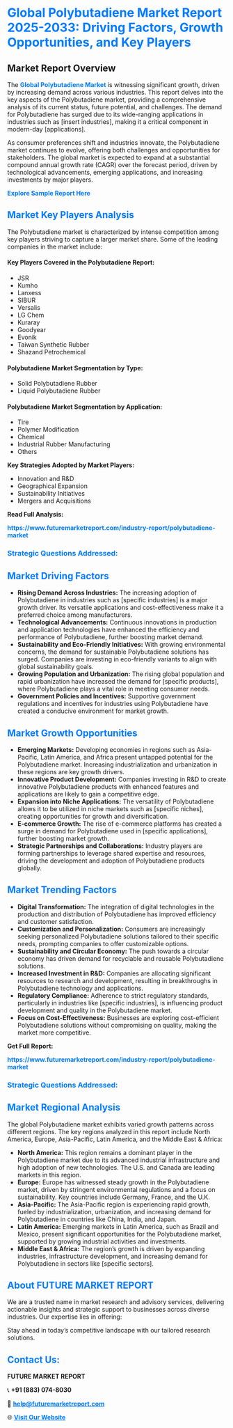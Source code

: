 <h1 style="color: #007BFF;">Global Polybutadiene Market Report 2025-2033: Driving Factors, Growth Opportunities, and Key Players</h1>

<section id="overview">
<h2>Market Report Overview</h2>
<p>The <a href="https://www.futuremarketreport.com/industry-report/polybutadiene-market" style="color: #007BFF; text-decoration: none;"><strong>Global Polybutadiene Market</strong></a> is witnessing significant growth, driven by increasing demand across various industries. This report delves into the key aspects of the Polybutadiene market, providing a comprehensive analysis of its current status, future potential, and challenges. The demand for Polybutadiene has surged due to its wide-ranging applications in industries such as [insert industries], making it a critical component in modern-day [applications].</p>
<p>As consumer preferences shift and industries innovate, the Polybutadiene market continues to evolve, offering both challenges and opportunities for stakeholders. The global market is expected to expand at a substantial compound annual growth rate (CAGR) over the forecast period, driven by technological advancements, emerging applications, and increasing investments by major players.</p>
</section>

<section id="overview">
<p><a href="https://www.futuremarketreport.com/request-sample/reportId=108059" style="color: #007BFF; text-decoration: none;"><strong>Explore Sample Report Here</strong></a></p>
</section>

<section id="key-players">
<h2 style="color: #007BFF;">Market Key Players Analysis</h2>
<p>The Polybutadiene market is characterized by intense competition among key players striving to capture a larger market share. Some of the leading companies in the market include:</p>
<h4>Key Players Covered in the Polybutadiene Report:</h4>
<ul><li>JSR</li><li>Kumho</li><li>Lanxess</li><li>SIBUR</li><li>Versalis</li><li>LG Chem</li><li>Kuraray</li><li>Goodyear</li><li>Evonik</li><li>Taiwan Synthetic Rubber</li><li>Shazand Petrochemical</li></ul>
<h4>Polybutadiene Market Segmentation by Type:</h4>
<ul><li>Solid Polybutadiene Rubber</li><li>Liquid Polybutadiene Rubber</li></ul>

<h4>Polybutadiene Market Segmentation by Application:</h4>
<ul><li>Tire</li><li>Polymer Modification</li><li>Chemical</li><li>Industrial Rubber Manufacturing</li><li>Others</li></ul>
<p><strong>Key Strategies Adopted by Market Players:</strong></p>
<ul>
<li>Innovation and R&D</li>
<li>Geographical Expansion</li>
<li>Sustainability Initiatives</li>
<li>Mergers and Acquisitions</li>
</ul>
</section>

<section>
<p><strong>Read Full Analysis: </strong></p><a href="https://www.futuremarketreport.com/industry-report/polybutadiene-market" style="color: #007BFF; text-decoration: none;"><strong>https://www.futuremarketreport.com/industry-report/polybutadiene-market</strong></a>
<h3 style="color: #007BFF;">Strategic Questions Addressed:</h3>
</section>

<section id="driving-factors">
<h2 style="color: #007BFF;">Market Driving Factors</h2>
<ul>
<li><strong>Rising Demand Across Industries:</strong> The increasing adoption of Polybutadiene in industries such as [specific industries] is a major growth driver. Its versatile applications and cost-effectiveness make it a preferred choice among manufacturers.</li>
<li><strong>Technological Advancements:</strong> Continuous innovations in production and application technologies have enhanced the efficiency and performance of Polybutadiene, further boosting market demand.</li>
<li><strong>Sustainability and Eco-Friendly Initiatives:</strong> With growing environmental concerns, the demand for sustainable Polybutadiene solutions has surged. Companies are investing in eco-friendly variants to align with global sustainability goals.</li>
<li><strong>Growing Population and Urbanization:</strong> The rising global population and rapid urbanization have increased the demand for [specific products], where Polybutadiene plays a vital role in meeting consumer needs.</li>
<li><strong>Government Policies and Incentives:</strong> Supportive government regulations and incentives for industries using Polybutadiene have created a conducive environment for market growth.</li>
</ul>
</section>

<section id="growth-opportunities">
<h2 style="color: #007BFF;">Market Growth Opportunities</h2>
<ul>
<li><strong>Emerging Markets:</strong> Developing economies in regions such as Asia-Pacific, Latin America, and Africa present untapped potential for the Polybutadiene market. Increasing industrialization and urbanization in these regions are key growth drivers.</li>
<li><strong>Innovative Product Development:</strong> Companies investing in R&D to create innovative Polybutadiene products with enhanced features and applications are likely to gain a competitive edge.</li>
<li><strong>Expansion into Niche Applications:</strong> The versatility of Polybutadiene allows it to be utilized in niche markets such as [specific niches], creating opportunities for growth and diversification.</li>
<li><strong>E-commerce Growth:</strong> The rise of e-commerce platforms has created a surge in demand for Polybutadiene used in [specific applications], further boosting market growth.</li>
<li><strong>Strategic Partnerships and Collaborations:</strong> Industry players are forming partnerships to leverage shared expertise and resources, driving the development and adoption of Polybutadiene products globally.</li>
</ul>
</section>

<section id="trending-factors">
<h2 style="color: #007BFF;">Market Trending Factors</h2>
<ul>
<li><strong>Digital Transformation:</strong> The integration of digital technologies in the production and distribution of Polybutadiene has improved efficiency and customer satisfaction.</li>
<li><strong>Customization and Personalization:</strong> Consumers are increasingly seeking personalized Polybutadiene solutions tailored to their specific needs, prompting companies to offer customizable options.</li>
<li><strong>Sustainability and Circular Economy:</strong> The push towards a circular economy has driven demand for recyclable and reusable Polybutadiene solutions.</li>
<li><strong>Increased Investment in R&D:</strong> Companies are allocating significant resources to research and development, resulting in breakthroughs in Polybutadiene technology and applications.</li>
<li><strong>Regulatory Compliance:</strong> Adherence to strict regulatory standards, particularly in industries like [specific industries], is influencing product development and quality in the Polybutadiene market.</li>
<li><strong>Focus on Cost-Effectiveness:</strong> Businesses are exploring cost-efficient Polybutadiene solutions without compromising on quality, making the market more competitive.</li>
</ul>
</section>

<section>
<p><strong>Get Full Report: </strong></p><a href="https://www.futuremarketreport.com/industry-report/polybutadiene-market" style="color: #007BFF; text-decoration: none;"><strong>https://www.futuremarketreport.com/industry-report/polybutadiene-market</strong></a>
<h3 style="color: #007BFF;">Strategic Questions Addressed:</h3>
</section>


<section id="regional-analysis">
<h2 style="color: #007BFF;">Market Regional Analysis</h2>
<p>The global Polybutadiene market exhibits varied growth patterns across different regions. The key regions analyzed in this report include North America, Europe, Asia-Pacific, Latin America, and the Middle East & Africa:</p>
<ul>
<li><strong>North America:</strong> This region remains a dominant player in the Polybutadiene market due to its advanced industrial infrastructure and high adoption of new technologies. The U.S. and Canada are leading markets in this region.</li>
<li><strong>Europe:</strong> Europe has witnessed steady growth in the Polybutadiene market, driven by stringent environmental regulations and a focus on sustainability. Key countries include Germany, France, and the U.K.</li>
<li><strong>Asia-Pacific:</strong> The Asia-Pacific region is experiencing rapid growth, fueled by industrialization, urbanization, and increasing demand for Polybutadiene in countries like China, India, and Japan.</li>
<li><strong>Latin America:</strong> Emerging markets in Latin America, such as Brazil and Mexico, present significant opportunities for the Polybutadiene market, supported by growing industrial activities and investments.</li>
<li><strong>Middle East & Africa:</strong> The region’s growth is driven by expanding industries, infrastructure development, and increasing demand for Polybutadiene in sectors like [specific sectors].</li>
</ul>
</section>

<footer>
<h2 style="color: #007BFF;">About FUTURE MARKET REPORT</h2>
<p>We are a trusted name in market research and advisory services, delivering actionable insights and strategic support to businesses across diverse industries. Our expertise lies in offering:</p>

<p>Stay ahead in today’s competitive landscape with our tailored research solutions.</p>

<h2 style="color: #007BFF;">Contact Us:</h2>
<p><strong>FUTURE MARKET REPORT</strong></p>
<p>📞 <strong>+91 (883) 074-8030</strong></p>
<p>📧 <strong><a href="mailto:help@futuremarketreport.com" style="color: #007BFF;">help@futuremarketreport.com</a></strong></p>
<p>🌐 <strong><a href="https://www.futuremarketreport.com/" style="color: #007BFF;">Visit Our Website</a></strong></p>
</footer>